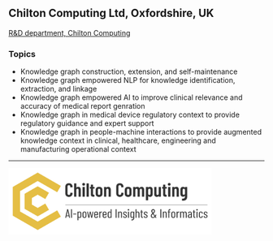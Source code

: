 ## Chilton Computing Ltd, Oxfordshire, UK

[R&D department, Chilton Computing](https://chiltoncomputing.co.uk)

### Topics
- Knowledge graph construction, extension, and self-maintenance
- Knowledge graph empowered NLP for knowledge identification, extraction, and linkage
- Knowledge graph empowered AI to improve clinical relevance and accuracy of medical report genration
- Knowledge graph in medical device regulatory context to provide regulatory guidance and expert support
- Knowledge graph in people-machine interactions to provide augmented knowledge context in clinical, healthcare, engineering and manufacturing operational context

---
<a href="https://chiltoncomputing.co.uk/"><img src="Chilton-main-logo-black.png" width="400" alt="Chilton"></a>
